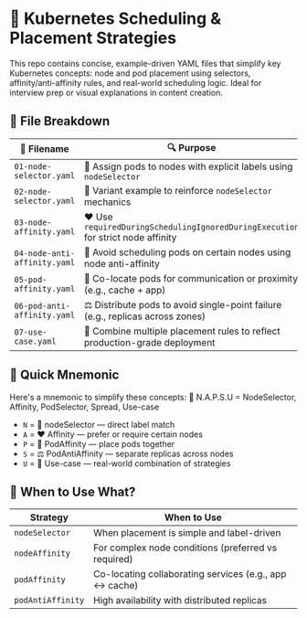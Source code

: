 # 🧠 Kubernetes Scheduling & Placement Strategies

This repo contains concise, example-driven YAML files that simplify key Kubernetes concepts: node and pod placement using selectors, affinity/anti-affinity rules, and real-world scheduling logic. Ideal for interview prep or visual explanations in content creation.

## 📁 File Breakdown

| 📄 Filename                | 🔍 Purpose                                                                 |
|----------------------------|-----------------------------------------------------------------------------|
| `01-node-selector.yaml`    | 🎯 Assign pods to nodes with explicit labels using `nodeSelector`            |
| `02-node-selector.yaml`    | 🧪 Variant example to reinforce `nodeSelector` mechanics                     |
| `03-node-affinity.yaml`    | ❤️ Use `requiredDuringSchedulingIgnoredDuringExecution` for strict node affinity |
| `04-node-anti-affinity.yaml` | 🚫 Avoid scheduling pods on certain nodes using node anti-affinity        |
| `05-pod-affinity.yaml`     | 🤝 Co-locate pods for communication or proximity (e.g., cache + app)         |
| `06-pod-anti-affinity.yaml` | ⚖️ Distribute pods to avoid single-point failure (e.g., replicas across zones) |
| `07-use-case.yaml`         | 🧩 Combine multiple placement rules to reflect production-grade deployment   |

## 🚀 Quick Mnemonic

Here's a mnemonic to simplify these concepts:
🧠 N.A.P.S.U = NodeSelector, Affinity, PodSelector, Spread, Use-case

- `N` = 🎯 nodeSelector — direct label match
- `A` = ❤️ Affinity — prefer or require certain nodes
- `P` = 🤝 PodAffinity — place pods together
- `S` = ⚖️ PodAntiAffinity — separate replicas across nodes
- `U` = 🧩 Use-case — real-world combination of strategies

## 🔗 When to Use What?

| Strategy              | When to Use                                               |
|-----------------------|-----------------------------------------------------------|
| `nodeSelector`        | When placement is simple and label-driven                 |
| `nodeAffinity`        | For complex node conditions (preferred vs required)       |
| `podAffinity`         | Co-locating collaborating services (e.g., app ↔ cache)    |
| `podAntiAffinity`     | High availability with distributed replicas               |